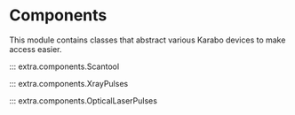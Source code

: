 # Components

This module contains classes that abstract various Karabo devices to make access
easier.

::: extra.components.Scantool

::: extra.components.XrayPulses

::: extra.components.OpticalLaserPulses
